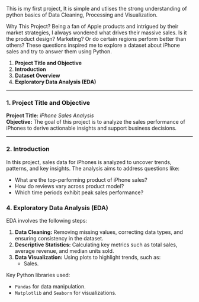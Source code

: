 This is my first project, It is simple and utlises the strong understanding of python basics of Data Cleaning, Processing and Visualization.

Why This Project?
Being a fan of Apple products and intrigued by their market strategies, I always wondered what drives their massive sales. Is it the product design? Marketing? Or do certain regions perform better than others? These questions inspired me to explore a dataset about iPhone sales and try to answer them using Python.

1. **Project Title and Objective**
2. **Introduction**
3. **Dataset Overview**
4. **Exploratory Data Analysis (EDA)**

---

### **1. Project Title and Objective**
**Project Title:** *iPhone Sales Analysis*  
**Objective:** The goal of this project is to analyze the sales performance of iPhones to derive actionable insights and support business decisions.

---

### **2. Introduction**
In this project, sales data for iPhones is analyzed to uncover trends, patterns, and key insights. The analysis aims to address questions like:
- What are the top-performing product of iPhone sales?
- How do reviews vary across product model?
- Which time periods exhibit peak sales performance?


### **4. Exploratory Data Analysis (EDA)**
EDA involves the following steps:
1. **Data Cleaning:** Removing missing values, correcting data types, and ensuring consistency in the dataset.
2. **Descriptive Statistics:** Calculating key metrics such as total sales, average revenue, and median units sold.
3. **Data Visualization:** Using plots to highlight trends, such as:
   - Sales.

Key Python libraries used: 
- `Pandas` for data manipulation.
- `Matplotlib` and `Seaborn` for visualizations.
